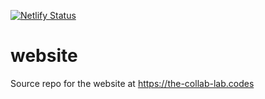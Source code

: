 [![Netlify Status](https://api.netlify.com/api/v1/badges/d419806f-0315-41c6-917a-52167ab9902c/deploy-status)](https://app.netlify.com/sites/the-collab-lab/deploys)

# website

Source repo for the website at https://the-collab-lab.codes
